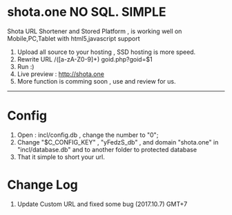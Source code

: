 # shota.one NO SQL. SIMPLE
Shota URL Shortener and Stored Platform , is working well on Mobile,PC,Tablet with html5,javascript support 
1. Upload all source to your hosting , SSD hosting is more speed.
2. Rewrite URL /([a-zA-Z0-9]+) goid.php?goid=$1
3. Run :)
4. Live preview : http://shota.one
5. More function is comming soon , use and review for us.
____________________________________
# Config
1. Open : incl/config.db , change the number to "0";
2. Change "$C_CONFIG_KEY" , "yFedzS_db" , and domain "shota.one" in "incl/database.db" and to another folder to protected database
3. That it simple to short your url.
# Change Log
1. Update Custom URL and fixed some bug (2017.10.7) GMT+7